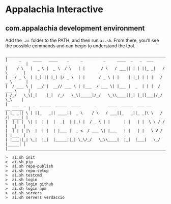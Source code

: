 # Appalachia Interactive
## com.appalachia development environment

Add the `.ai` folder to the PATH, and then run `ai.sh`.  From there, you'll see the possible commands and can begin to understand the tool.

```
________________________________________________________________________________
|     _     ____   ____    _     _         _     ____  _   _  ___     _        |
|    / \   |  _ \ |  _ \  / \   | |       / \   / ___|| | | ||_ _|   / \       |
|   / _ \  | |_) || |_) |/ _ \  | |      / _ \ | |    | |_| | | |   / _ \      |
|  / ___ \ |  __/ |  __// ___ \ | |___  / ___ \| |___ |  _  | | |  / ___ \     |
| /_/   \_\|_|    |_|  /_/   \_\|_____|/_/   \_\\____||_| |_||___|/_/   \_\    |
|  ___  _   _  _____  _____  ____      _     ____  _____  ___ __     __ _____  |
| |_ _|| \ | ||_   _|| ____||  _ \    / \   / ___||_   _||_ _|\ \   / /| ____| |
|  | | |  \| |  | |  |  _|  | |_) |  / _ \ | |      | |   | |  \ \ / / |  _|   |
|  | | | |\  |  | |  | |___ |  _ <  / ___ \| |___   | |   | |   \ V /  | |___  |
| |___||_| \_|  |_|  |_____||_| \_\/_/   \_\\____|  |_|  |___|   \_/   |_____| |
|______________________________________________________________________________|

>  ai.sh init
>  ai.sh pip
>  ai.sh repo-publish
>  ai.sh repo-setup
>  ai.sh testcmd
>  ai.sh login
>  ai.sh login github
>  ai.sh login npm
>  ai.sh servers
>  ai.sh servers verdaccio

```